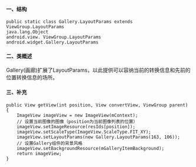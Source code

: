 #### 一、结构
```  
public static class Gallery.LayoutParams extends ViewGroup.LayoutParams
java.lang.Object
android.view. ViewGroup.LayoutParams
android.widget.Gallery.LayoutParams
```
#### 二、类概述
Gallery(画廊)扩展了LayoutParams，以此提供可以容纳当前的转换信息和先前的位置转换信息的场所。
#### 三、补充
```  
public View getView(int position, View convertView, ViewGroup parent) {
	ImageView imageView = new ImageView(mContext);
	// 设置当前图像的图像（position为当前图像列表的位置）
	imageView.setImageResource(resIds[position]);
	imageView.setScaleType(ImageView.ScaleType.FIT_XY);
	imageView.setLayoutParams(new Gallery.LayoutParams(163, 106));
	// 设置Gallery组件的背景风格
	imageView.setBackgroundResource(mGalleryItemBackground);
	return imageView;
}
```